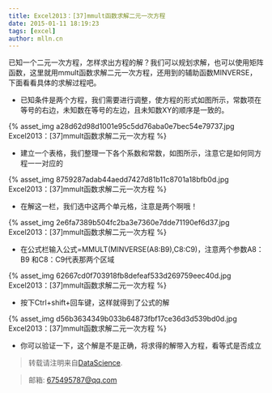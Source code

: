 ```yaml
---
title: Excel2013：[37]mmult函数求解二元一次方程
date: 2015-01-11 18:19:23
tags: [excel]
author: mlln.cn
---
```

已知一个二元一次方程，怎样求出方程的解？我们可以规划求解，也可以使用矩阵函数，这里就用mmult函数求解二元一次方程，还用到的辅助函数MINVERSE，下面看看具体的求解过程吧。

- 已知条件是两个方程，我们需要进行调整，使方程的形式如图所示，常数项在等号的右边，未知数在等号的左边，且未知数XY的顺序是一致的。

{% asset_img a28d62d98d1001e95c5dd76aba0e7bec54e79737.jpg Excel2013：[37]mmult函数求解二元一次方程 %}

- 建立一个表格，我们整理一下各个系数和常数，如图所示，注意它是如何同方程一一对应的

{% asset_img 8759287adab44aedd7427d81b11c8701a18bfb0d.jpg Excel2013：[37]mmult函数求解二元一次方程 %}

- 在解这一栏，我们选中这两个单元格，注意是两个啊哦！

{% asset_img 2e6fa7389b504fc2ba3e7360e7dde71190ef6d37.jpg Excel2013：[37]mmult函数求解二元一次方程 %}

- 在公式栏输入公式=MMULT(MINVERSE(A8:B9),C8:C9)，注意两个参数A8：B9 和C8：C9代表那两个区域

{% asset_img 62667cd0f703918fb8defeaf533d269759eec40d.jpg Excel2013：[37]mmult函数求解二元一次方程 %}

- 按下Ctrl+shift+回车键，这样就得到了公式的解

{% asset_img d56b3634349b033b64873fbf17ce36d3d539bd0d.jpg Excel2013：[37]mmult函数求解二元一次方程 %}

- 你可以验证一下，这个解是不是正确，将求得的解带入方程，看等式是否成立

> 转载请注明来自[DataScience](http://mlln.cn).

> 邮箱: 675495787@qq.com 
